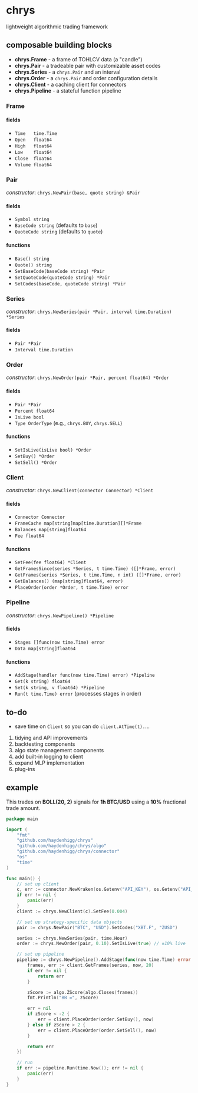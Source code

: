 # chrys
lightweight algorithmic trading framework

## composable building blocks
- **chrys.Frame** - a frame of TOHLCV data (a "candle")
- **chrys.Pair** - a tradeable pair with customizable asset codes
- **chrys.Series** - a `chrys.Pair` and an interval
- **chrys.Order** - a `chrys.Pair` and order configuration details
- **chrys.Client** - a caching client for connectors
- **chrys.Pipeline** - a stateful function pipeline

### Frame
#### fields
- `Time   time.Time`
- `Open   float64`
- `High   float64`
- `Low    float64`
- `Close  float64`
- `Volume float64`

### Pair
*constructor*: `chrys.NewPair(base, quote string) &Pair`

#### fields
- `Symbol string`
- `BaseCode string` (defaults to `base`)
- `QuoteCode string` (defaults to `quote`)

#### functions
- `Base() string`
- `Quote() string`
- `SetBaseCode(baseCode string) *Pair`
- `SetQuoteCode(quoteCode string) *Pair`
- `SetCodes(baseCode, quoteCode string) *Pair`

### Series
*constructor*: `chrys.NewSeries(pair *Pair, interval time.Duration) *Series`

#### fields
- `Pair *Pair`
- `Interval time.Duration`

### Order
*constructor*: `chrys.NewOrder(pair *Pair, percent float64) *Order`

#### fields
- `Pair *Pair`
- `Percent float64`
- `IsLive bool`
- `Type OrderType` (e.g., `chrys.BUY`, `chrys.SELL`)

#### functions
- `SetIsLive(isLive bool) *Order`
- `SetBuy() *Order`
- `SetSell() *Order`

### Client
*constructor*: `chrys.NewClient(connector Connector) *Client`

#### fields
- `Connector Connector`
- `FrameCache map[string]map[time.Duration][]*Frame`
- `Balances map[string]float64`
- `Fee float64`

#### functions
- `SetFee(fee float64) *Client`
- `GetFramesSince(series *Series, t time.Time) ([]*Frame, error)`
- `GetFrames(series *Series, t time.Time, n int) ([]*Frame, error)`
- `GetBalances() (map[string]float64, error)`
- `PlaceOrder(order *Order, t time.Time) error`

### Pipeline
*constructor*: `chrys.NewPipeline() *Pipeline`

#### fields
- `Stages []func(now time.Time) error`
- `Data map[string]float64`

#### functions
- `AddStage(handler func(now time.Time) error) *Pipeline`
- `Get(k string) float64`
- `Set(k string, v float64) *Pipeline`
- `Run(t time.Time) error` (processes stages in order)

## to-do
- save time on `Client` so you can do `client.AtTime(t).`...

1. tidying and API improvements
2. backtesting components
3. algo state management components
5. add built-in logging to client
6. expand MLP implementation
6. plug-ins

## example
This trades on **BOLL(20, 2)** signals for **1h BTC/USD** using a **10%** fractional trade amount.

```go
package main

import (
	"fmt"
	"github.com/haydenhigg/chrys"
	"github.com/haydenhigg/chrys/algo"
	"github.com/haydenhigg/chrys/connector"
	"os"
	"time"
)

func main() {
	// set up client
	c, err := connector.NewKraken(os.Getenv("API_KEY"), os.Getenv("API_SECRET"))
	if err != nil {
		panic(err)
	}
	client := chrys.NewClient(c).SetFee(0.004)

	// set up strategy-specific data objects
	pair := chrys.NewPair("BTC", "USD").SetCodes("XBT.F", "ZUSD")

	series := chrys.NewSeries(pair, time.Hour)
	order := chrys.NewOrder(pair, 0.10).SetIsLive(true) // ±10% live

	// set up pipeline
	pipeline := chrys.NewPipeline().AddStage(func(now time.Time) error {
		frames, err := client.GetFrames(series, now, 20)
		if err != nil {
			return err
		}

		zScore := algo.ZScore(algo.Closes(frames))
		fmt.Println("BB =", zScore)

		err = nil
		if zScore < -2 {
			err = client.PlaceOrder(order.SetBuy(), now)
		} else if zScore > 2 {
			err = client.PlaceOrder(order.SetSell(), now)
		}

		return err
	})

	// run
	if err := pipeline.Run(time.Now()); err != nil {
		panic(err)
	}
}
```
